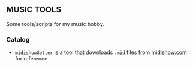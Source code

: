 ## MUSIC TOOLS
Some tools/scripts for my music hobby.

### Catalog
- `midishowGetter` is a tool that downloads `.mid` files from [midishow.com](http://midishow.com) for reference
